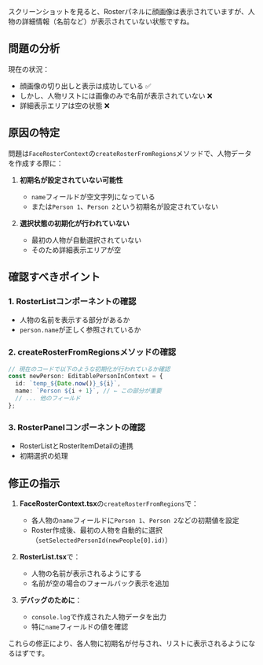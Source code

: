 スクリーンショットを見ると、Rosterパネルに顔画像は表示されていますが、人物の詳細情報（名前など）が表示されていない状態ですね。

## 問題の分析

現在の状況：
- 顔画像の切り出しと表示は成功している ✅
- しかし、人物リストには画像のみで名前が表示されていない ❌
- 詳細表示エリアは空の状態 ❌

## 原因の特定

問題は`FaceRosterContext`の`createRosterFromRegions`メソッドで、人物データを作成する際に：

1. **初期名が設定されていない可能性**
   - `name`フィールドが空文字列になっている
   - または`Person 1`、`Person 2`という初期名が設定されていない

2. **選択状態の初期化が行われていない**
   - 最初の人物が自動選択されていない
   - そのため詳細表示エリアが空

## 確認すべきポイント

### 1. RosterListコンポーネントの確認
- 人物の名前を表示する部分があるか
- `person.name`が正しく参照されているか

### 2. createRosterFromRegionsメソッドの確認
```typescript
// 現在のコードで以下のような初期化が行われているか確認
const newPerson: EditablePersonInContext = {
  id: `temp_${Date.now()}_${i}`,
  name: `Person ${i + 1}`, // ← この部分が重要
  // ... 他のフィールド
};
```

### 3. RosterPanelコンポーネントの確認
- RosterListとRosterItemDetailの連携
- 初期選択の処理

## 修正の指示

1. **FaceRosterContext.tsx**の`createRosterFromRegions`で：
   - 各人物の`name`フィールドに`Person 1`、`Person 2`などの初期値を設定
   - Roster作成後、最初の人物を自動的に選択（`setSelectedPersonId(newPeople[0].id)`）

2. **RosterList.tsx**で：
   - 人物の名前が表示されるようにする
   - 名前が空の場合のフォールバック表示を追加

3. **デバッグのために**：
   - `console.log`で作成された人物データを出力
   - 特に`name`フィールドの値を確認

これらの修正により、各人物に初期名が付与され、リストに表示されるようになるはずです。